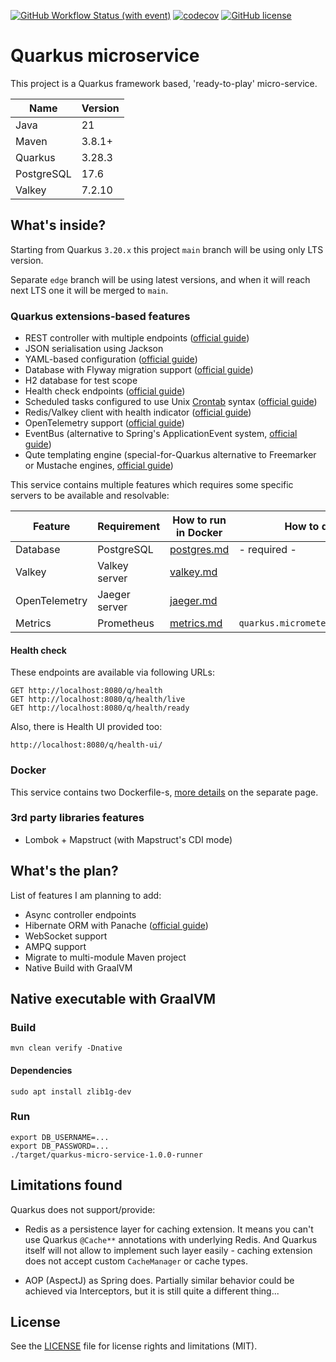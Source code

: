 [![GitHub Workflow Status (with event)](https://img.shields.io/github/actions/workflow/status/starichkov/quarkus-micro-service/maven.yml?style=for-the-badge)](https://github.com/starichkov/quarkus-micro-service/actions/workflows/maven.yml)
[![codecov](https://img.shields.io/codecov/c/github/starichkov/quarkus-micro-service?style=for-the-badge)](https://codecov.io/gh/starichkov/quarkus-micro-service)
[![GitHub license](https://img.shields.io/github/license/starichkov/quarkus-micro-service?style=for-the-badge)](https://github.com/starichkov/quarkus-micro-service/blob/main/LICENSE.md)

Quarkus microservice
=
This project is a Quarkus framework based, 'ready-to-play' micro-service.

| Name       | Version |
|------------|---------|
| Java       | 21      |
| Maven      | 3.8.1+  |
| Quarkus    | 3.28.3  |
| PostgreSQL | 17.6    |
| Valkey     | 7.2.10  |

## What's inside?

Starting from Quarkus `3.20.x` this project `main` branch will be using only LTS version.

Separate `edge` branch will be using latest versions, and when it will reach next LTS one it will be merged to `main`.

### Quarkus extensions-based features

- REST controller with multiple endpoints ([official guide](https://quarkus.io/guides/rest-json))
- JSON serialisation using Jackson
- YAML-based configuration ([official guide](https://quarkus.io/guides/config-yaml))
- Database with Flyway migration support ([official guide](https://quarkus.io/guides/flyway))
- H2 database for test scope
- Health check endpoints ([official guide](https://quarkus.io/guides/smallrye-health))
- Scheduled tasks configured to use Unix [Crontab](https://crontab.guru/) syntax ([official guide](https://quarkus.io/guides/scheduler-reference))
- Redis/Valkey client with health indicator ([official guide](https://quarkus.io/guides/redis))
- OpenTelemetry support ([official guide](https://quarkus.io/guides/opentelemetry))
- EventBus (alternative to Spring's ApplicationEvent system, [official guide](https://quarkus.io/guides/reactive-event-bus))
- Qute templating engine (special-for-Quarkus alternative to Freemarker or Mustache engines, [official guide](https://quarkus.io/guides/qute-reference))

This service contains multiple features which requires some specific servers to be available and resolvable:

| Feature       | Requirement   | How to run in Docker                       | How to disable                     |
|---------------|---------------|--------------------------------------------|------------------------------------|
| Database      | PostgreSQL    | [postgres.md](/documentation/postgres.md)  | - required -                       |
| Valkey        | Valkey server | [valkey.md](/documentation/valkey.md)      |                                    |
| OpenTelemetry | Jaeger server | [jaeger.md](/documentation/jaeger.md)      |                                    |
| Metrics       | Prometheus    | [metrics.md](/documentation/prometheus.md) | `quarkus.micrometer.enabled=false` |

#### Health check

These endpoints are available via following URLs:

```
GET http://localhost:8080/q/health
GET http://localhost:8080/q/health/live
GET http://localhost:8080/q/health/ready
```

Also, there is Health UI provided too:

```
http://localhost:8080/q/health-ui/
```

### Docker

This service contains two Dockerfile-s, [more details](/documentation/docker.md) on the separate page.

### 3rd party libraries features

- Lombok + Mapstruct (with Mapstruct's CDI mode)

## What's the plan?

List of features I am planning to add:

- Async controller endpoints
- Hibernate ORM with Panache ([official guide](https://quarkus.io/guides/hibernate-orm-panache))
- WebSocket support
- AMPQ support
- Migrate to multi-module Maven project
- Native Build with GraalVM

## Native executable with GraalVM

### Build

```shell
mvn clean verify -Dnative
```

#### Dependencies

```shell
sudo apt install zlib1g-dev
```

### Run

```shell
export DB_USERNAME=...
export DB_PASSWORD=...
./target/quarkus-micro-service-1.0.0-runner
```

## Limitations found

Quarkus does not support/provide:

- Redis as a persistence layer for caching extension. It means you can't use Quarkus `@Cache**` annotations with underlying Redis.
  And Quarkus itself will not allow to implement such layer easily - caching extension does not accept custom `CacheManager` or cache types.

- AOP (AspectJ) as Spring does. Partially similar behavior could be achieved via Interceptors, but it is still quite a different thing...

## License

See the [LICENSE](LICENSE.md) file for license rights and limitations (MIT).
